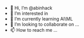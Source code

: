 - 👋 Hi, I’m @abinhack
- 👀 I’m interested in 
- 🌱 I’m currently learning AI\ML
- 💞️ I’m looking to collaborate on ...
- 📫 How to reach me ...

<!---
abinhack/abinhack is a ✨ special ✨ repository because its `README.md` (this file) appears on your GitHub profile.
You can click the Preview link to take a look at your changes.
--->
